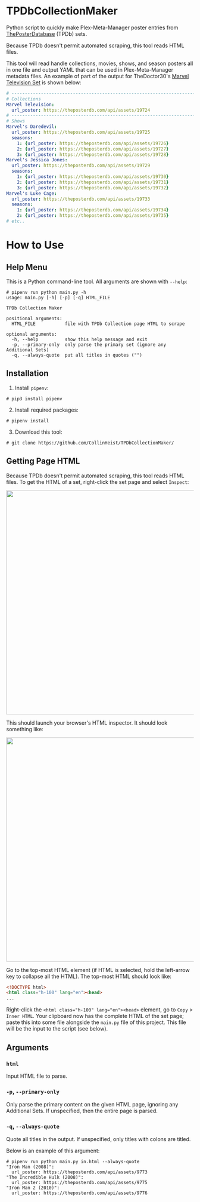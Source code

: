 # TPDbCollectionMaker
Python script to quickly make Plex-Meta-Manager poster entries from [ThePosterDatabase](https://theposterdb.com) (TPDb) sets.

Because TPDb doesn't permit automated scraping, this tool reads HTML files.

This tool will read handle collections, movies, shows, and season posters all in one file and output YAML that can be used in Plex-Meta-Manager metadata files. An example of part of the output for TheDoctor30's [Marvel Television Set](https://theposterdb.com/set/11318) is shown below:

```yaml
# --------------------------------------------------------------------------------
# Collections
Marvel Television:
  url_poster: https://theposterdb.com/api/assets/19724
# --------------------------------------------------------------------------------
# Shows
Marvel's Daredevil:
  url_poster: https://theposterdb.com/api/assets/19725
  seasons:
    1: {url_poster: https://theposterdb.com/api/assets/19726}
    2: {url_poster: https://theposterdb.com/api/assets/19727}
    3: {url_poster: https://theposterdb.com/api/assets/19728}
Marvel's Jessica Jones:
  url_poster: https://theposterdb.com/api/assets/19729
  seasons:
    1: {url_poster: https://theposterdb.com/api/assets/19730}
    2: {url_poster: https://theposterdb.com/api/assets/19731}
    3: {url_poster: https://theposterdb.com/api/assets/19732}
Marvel's Luke Cage:
  url_poster: https://theposterdb.com/api/assets/19733
  seasons:
    1: {url_poster: https://theposterdb.com/api/assets/19734}
    2: {url_poster: https://theposterdb.com/api/assets/19735}
# etc..
```

# How to Use
## Help Menu
This is a Python command-line tool. All arguments are shown with `--help`:

```console
# pipenv run python main.py -h
usage: main.py [-h] [-p] [-q] HTML_FILE

TPDb Collection Maker

positional arguments:
  HTML_FILE           file with TPDb Collection page HTML to scrape

optional arguments:
  -h, --help          show this help message and exit
  -p, --primary-only  only parse the primary set (ignore any Additional Sets)
  -q, --always-quote  put all titles in quotes ("")
  ```

## Installation
1. Install `pipenv`:
```console
# pip3 install pipenv
```
2. Install required packages:
```console
# pipenv install
```
3. Download this tool:
```console
# git clone https://github.com/CollinHeist/TPDbCollectionMaker/
```

## Getting Page HTML
Because TPDb doesn't permit automated scraping, this tool reads HTML files. To get the HTML of a set, right-click the set page and select `Inspect`:

<img src="https://user-images.githubusercontent.com/17693271/168729610-42ac80fc-afb7-40b4-a6bd-39b3f310619c.jpg" width="600"/>

This should launch your browser's HTML inspector. It should look something like:

<img src="https://user-images.githubusercontent.com/17693271/168729837-eacfc4d8-29d3-4968-80f2-17ed164a8884.jpg" width="600"/>

Go to the top-most HTML element (if HTML is selected, hold the left-arrow key to collapse all the HTML). The top-most HTML should look like:

```html
<!DOCTYPE html>
<html class="h-100" lang="en"><head>
...
```

Right-click the `<html class="h-100" lang="en"><head>` element, go to `Copy` > `Inner HTML`. Your clipboard now has the complete HTML of the set page; paste this into some file alongside the `main.py` file of this project. This file will be the input to the script (see below).

## Arguments
### `html`
Input HTML file to parse.

### `-p`, `--primary-only`
Only parse the primary content on the given HTML page, ignoring any Additional Sets. If unspecified, then the entire page is parsed.

### `-q`, `--always-quote`
Quote all titles in the output. If unspecified, only titles with colons are titled.

Below is an example of this argument:

```console
# pipenv run python main.py in.html --always-quote
"Iron Man (2008)":
  url_poster: https://theposterdb.com/api/assets/9773
"The Incredible Hulk (2008)":
  url_poster: https://theposterdb.com/api/assets/9775
"Iron Man 2 (2010)":
  url_poster: https://theposterdb.com/api/assets/9776
```
